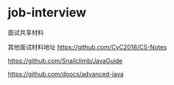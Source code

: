 # job-interview
面试共享材料

其他面试材料地址
https://github.com/CyC2018/CS-Notes

https://github.com/Snailclimb/JavaGuide

https://github.com/doocs/advanced-java
